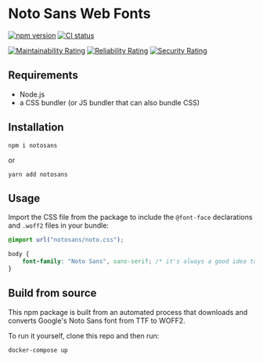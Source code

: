 # Noto Sans Web Fonts

[![npm version](https://badge.fury.io/js/notosans.svg)](https://npmjs.com/package/notosans)
[![CI status](https://github.com/ecoAPM/NotoSans/workflows/CI/badge.svg)](https://github.com/ecoAPM/NotoSans/actions)

[![Maintainability Rating](https://sonarcloud.io/api/project_badges/measure?project=ecoAPM_NotoSans&metric=sqale_rating)](https://sonarcloud.io/dashboard?id=ecoAPM_NotoSans)
[![Reliability Rating](https://sonarcloud.io/api/project_badges/measure?project=ecoAPM_NotoSans&metric=reliability_rating)](https://sonarcloud.io/dashboard?id=ecoAPM_NotoSans)
[![Security Rating](https://sonarcloud.io/api/project_badges/measure?project=ecoAPM_NotoSans&metric=security_rating)](https://sonarcloud.io/dashboard?id=ecoAPM_NotoSans)

## Requirements

- Node.js
- a CSS bundler (or JS bundler that can also bundle CSS)

## Installation

`npm i notosans`

or

`yarn add notosans`

## Usage

Import the CSS file from the package to include the `@font-face` declarations and `.woff2` files in your bundle:

```css
@import url("notosans/noto.css");

body {
    font-family: "Noto Sans", sans-serif; /* it's always a good idea to specify a generic fallback */
}
```

## Build from source

This npm package is built from an automated process that downloads and converts Google's Noto Sans font from TTF to WOFF2.

To run it yourself, clone this repo and then run:

```
docker-compose up
```